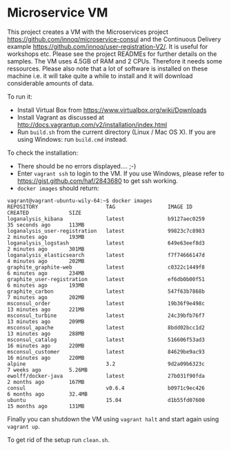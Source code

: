 Microservice VM
==============

This project creates a VM with the Microservices project https://github.com/innoq/microservice-consul and the
Continuous Delivery example https://github.com/innoq/user-registration-V2/. It is useful for workshops etc. 
Please see the project READMEs for further details on the samples.
The VM uses 4.5GB of RAM and 2 CPUs. Therefore it needs some ressources. Please
also note that a lot of software is installed on these machine i.e. it
will take quite a while to install and it will download considerable
amounts of data.

To run it:

- Install Virtual Box from https://www.virtualbox.org/wiki/Downloads
- Install Vagrant as discussed at
http://docs.vagrantup.com/v2/installation/index.html
- Run `build.sh` from the current directory (Linux / Mac OS X). If you
  are using Windows: run `build.cmd` instead.

To check the installation:

- There should be no errors displayed.... ;-)
- Enter `vagrant ssh` to login to the VM. If you use Windows, please
  refer to https://gist.github.com/haf/2843680 to get ssh working.
- `docker images` should return:
```
vagrant@vagrant-ubuntu-wily-64:~$ docker images
REPOSITORY                      TAG                 IMAGE ID            CREATED             SIZE
loganalysis_kibana              latest              b9127aec0259        35 seconds ago      113MB
loganalysis_user-registration   latest              99823c7c8983        2 minutes ago       193MB
loganalysis_logstash            latest              649e63eef8d3        2 minutes ago       301MB
loganalysis_elasticsearch       latest              f7f74666147d        4 minutes ago       202MB
graphite_graphite-web           latest              c0322c1449f8        6 minutes ago       234MB
graphite_user-registration      latest              ef6db0b00f51        6 minutes ago       193MB
graphite_carbon                 latest              547f63b7868b        7 minutes ago       202MB
msconsul_order                  latest              19b36f9e498c        13 minutes ago      221MB
msconsul_turbine                latest              24c39bfb76f7        13 minutes ago      209MB
msconsul_apache                 latest              8bdd02bcc1d2        13 minutes ago      288MB
msconsul_catalog                latest              516606f53ad3        16 minutes ago      220MB
msconsul_customer               latest              84629be9ac93        16 minutes ago      220MB
alpine                          3.2                 9d2a09b6323c        7 weeks ago         5.26MB
ewolff/docker-java              latest              27b031f90fda        2 months ago        167MB
consul                          v0.6.4              b0971c9ec426        6 months ago        32.4MB
ubuntu                          15.04               d1b55fd07600        15 months ago       131MB
```

Finally you can shutdown the VM using `vagrant halt` and start again
using `vagrant up`.

To get rid of the setup run `clean.sh`.
